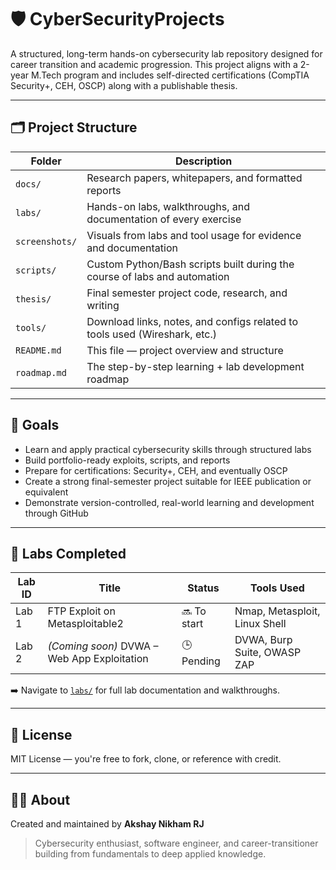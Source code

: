 # 🛡️ CyberSecurityProjects

A structured, long-term hands-on cybersecurity lab repository designed for career transition and academic progression. This project aligns with a 2-year M.Tech program and includes self-directed certifications (CompTIA Security+, CEH, OSCP) along with a publishable thesis.

---

## 🗂️ Project Structure

| Folder         | Description                                                                |
| -------------- | -------------------------------------------------------------------------- |
| `docs/`        | Research papers, whitepapers, and formatted reports                        |
| `labs/`        | Hands-on labs, walkthroughs, and documentation of every exercise           |
| `screenshots/` | Visuals from labs and tool usage for evidence and documentation            |
| `scripts/`     | Custom Python/Bash scripts built during the course of labs and automation  |
| `thesis/`      | Final semester project code, research, and writing                         |
| `tools/`       | Download links, notes, and configs related to tools used (Wireshark, etc.) |
| `README.md`    | This file — project overview and structure                                 |
| `roadmap.md`   | The step-by-step learning + lab development roadmap                        |

---

## 🎯 Goals

- Learn and apply practical cybersecurity skills through structured labs
- Build portfolio-ready exploits, scripts, and reports
- Prepare for certifications: Security+, CEH, and eventually OSCP
- Create a strong final-semester project suitable for IEEE publication or equivalent
- Demonstrate version-controlled, real-world learning and development through GitHub

---

## 🚀 Labs Completed

| Lab ID | Title                                       | Status      | Tools Used                    |
| ------ | ------------------------------------------- | ----------- | ----------------------------- |
| Lab 1  | FTP Exploit on Metasploitable2              | 🔜 To start  | Nmap, Metasploit, Linux Shell |
| Lab 2  | *(Coming soon)* DVWA – Web App Exploitation | 🕒 Pending  | DVWA, Burp Suite, OWASP ZAP   |

➡️ Navigate to [`labs/`](labs/) for full lab documentation and walkthroughs.

---

## 📜 License

MIT License — you're free to fork, clone, or reference with credit.

---

## 🙋‍♂️ About

Created and maintained by **Akshay Nikham RJ**  

> Cybersecurity enthusiast, software engineer, and career-transitioner building from fundamentals to deep applied knowledge.
